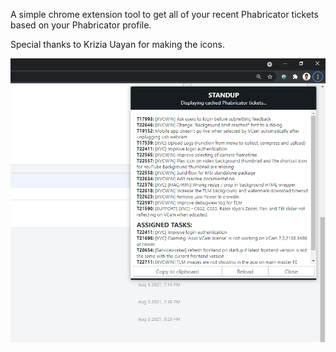 A simple chrome extension tool to get all of your recent Phabricator tickets based on your Phabricator profile.

Special thanks to Krizia Uayan for making the icons.

![screenshot](screenshot.png)
